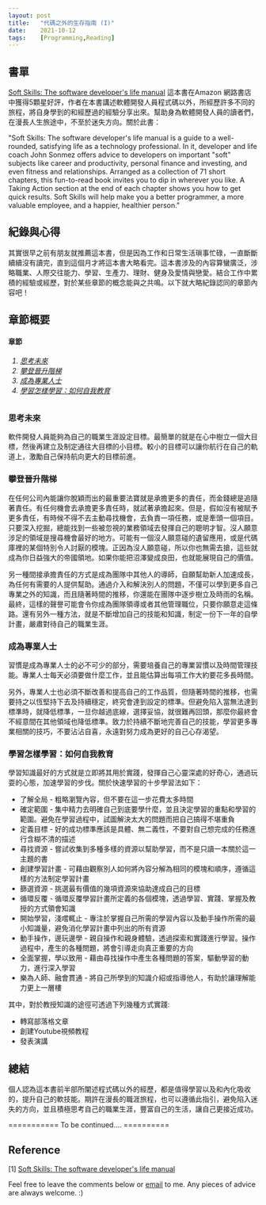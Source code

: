 ```yaml
---
layout: post
title:   "代碼之外的生存指南 (I)"
date:    2021-10-12
tags:    [Programming,Reading]
---
```


## 書單 ##
[Soft Skills: The software developer's life manual][softskills] 這本書在Amazon 網路書店中獲得5顆星好評，作者在本書講述軟體開發人員程式碼以外，所經歷許多不同的旅程，將自身學到的和經歷過的經驗分享出來。幫助身為軟體開發人員的讀者們，在漫長人生旅途中，不至於迷失方向。關於此書：

"Soft Skills: The software developer's life manual is a guide to a well-rounded, satisfying life as a technology professional. In it, developer and life coach John Sonmez offers advice to developers on important "soft" subjects like career and productivity, personal finance and investing, and even fitness and relationships. Arranged as a collection of 71 short chapters, this fun-to-read book invites you to dip in wherever you like. A Taking Action section at the end of each chapter shows you how to get quick results. Soft Skills will help make you a better programmer, a more valuable employee, and a happier, healthier person."

## 紀錄與心得 ##
其實很早之前有朋友就推薦這本書，但是因為工作和日常生活瑣事忙碌，一直斷斷續續沒有讀完，直到這個月才將這本書大略看完。這本書涉及的內容算蠻廣泛，涉略職業、人際交往能力、學習、生產力、理財、健身及愛情與戀愛。結合工作中累積的經驗或經歷，對於某些章節的概念能與之共鳴。以下就大略紀錄認同的章節內容吧！

## 章節概要 ##
<h4><a name="TableContent"></a>章節</h4>
<h6><ol>
    <li><a href="#思考未來">思考未來</a></li>
    <li><a href="#攀登晉升階梯">攀登晉升階梯</a></li>
    <li><a href="#成為專業人士">成為專業人士</a></li>
    <li><a href="#學習">學習怎樣學習：如何自我教育</a></li>
</ol></h6>

### <a name="思考未來">思考未來</a> ###
軟件開發人員能夠為自己的職業生涯設定目標。最簡單的就是在心中樹立一個大目標，然後再建立及制定通往大目標的小目標。較小的目標可以讓你航行在自己的軌道上，激勵自己保持航向更大的目標前進。

### <a name="攀登晉升階梯">攀登晉升階梯</a> ###
在任何公司內能讓你脫穎而出的最重要法寶就是承擔更多的責任，而金錢總是追隨著責任。有任何機會去承擔更多責任時，就試著承擔起來。但是，假如沒有被賦予更多責任，有時候不得不去主動尋找機會，去負責一項任務，或是牽頭一個項目。只要深入挖掘，總能找到一些被忽視的業務領域去發揮自己的聰明才智。沒人願意涉足的領域是搜尋機會最好的地方。可能有一個沒人願意碰的遺留應用，或是代碼庫裡的某個特別令人討厭的模塊。正因為沒人願意碰，所以你也無需去搶，這些就成為你日益強大的帝國領地。如果你能把沼澤變成良田，也就能展現自己的價值。

另一種間接承擔責任的方式是成為團隊中其他人的導師，自願幫助新人加速成長，為任何有需要的人提供幫助。通過介入和解決別人的問題，不僅可以學到更多自己專業之外的知識，而且隨著時間的推移，你還能在團隊中逐步樹立及時雨的名稱。最終，這樣的聲譽可能會令你成為團隊領導或者其他管理職位，只要你願意走這條路。還有另外一種方法，就是不斷增加自己的技能和知識，制定一份下一年的自學計畫，嚴肅對待自己的職業生涯。

### <a name="成為專業人士">成為專業人士</a> ###
習慣是成為專業人士的必不可少的部分，需要培養自己的專業習慣以及時間管理技能。專業人士每天必須要做什麼工作，並且能估算出每項工作大約要花多長時間。

另外，專業人士也必須不斷改善和提高自己的工作品質，但隨著時間的推移，也需要持之以恆堅持下去及持續穩定，終究會達到設定的標準。但避免陷入當無法達到標準時，就降低標準，一旦你越過底線，選擇妥協，就很難再回頭，那麼你最終會不經意間在其他領域也降低標準。致力於持續不斷地完善自己的技能，學習更多專業相關的技巧，不要沾沾自喜，永遠對努力成為更好的自己心存渴望。

### <a name="學習">學習怎樣學習：如何自我教育</a> ###
學習知識最好的方式就是立即將其用於實踐，發揮自己心靈深處的好奇心，通過玩耍的心態，加速學習的步伐。關於快速學習的十步學習法如下：

<ul>
 <li>了解全局 - 粗略瀏覽內容，但不要在這一步花費太多時間</li>
 <li>確定範圍 - 集中精力去明確自己到底要學什麼，並且決定學習的重點和學習的範圍。避免在學習過程中，試圖解決太大的問題而把自己搞得不堪重負</li>
 <li>定義目標 - 好的成功標準應該是具體、無二義性，不要對自己想完成的任務進行含糊不清的描述</li>
 <li>尋找資源 - 嘗試收集到多種多樣的資源以幫助學習，而不是只讀一本關於這一主題的書</li>
 <li>創建學習計畫 - 可藉由觀察別人如何將內容分解為相同的模塊和順序，遵循這樣的方法制定學習計畫</li>
 <li>篩選資源 - 挑選最有價值的幾項資源來協助達成自己的目標</li>
 <li>循環反覆 - 循環反覆學習計畫所定義的各個模塊，透過學習、實踐、掌握及教授的方式領會知識</li>
 <li>開始學習，淺嚐輒止 - 專注於掌握自己所需的學習內容以及動手操作所需的最小知識量，避免消化學習計畫中列出的所有資源</li>
 <li>動手操作，邊玩邊學 -  親自操作和親身體驗，透過探索和實踐進行學習。操作過程中，產生的各種問題，將會引導走向真正重要的方向</li>
 <li>全面掌握，學以致用 - 藉由尋找操作中產生各種問題的答案，驅動學習的動力，進行深入學習</li>
 <li>樂為人師、融會貫通 - 將自己所學到的知識介紹或指導他人，有助於讓理解能力更上一層樓</li>
</ul>

其中，對於教授知識的途徑可透過下列幾種方式實踐:
<ul>
 <li>轉寫部落格文章</li>
 <li>創建Youtube視頻教程</li>
 <li>發表演講</li>
</ul>

## 總結 ##
個人認為這本書前半部所闡述程式碼以外的經歷，都是值得學習以及和內化吸收的，提升自己的軟技能。期許在漫長的職涯旅程，也可以遵循此指引，避免陷入迷失的方向，並且積極思考自己的職業生涯，豐富自己的生活，讓自己更接近成功。

=========== To be continued…. ==========

## Reference ##
[1] [Soft Skills: The software developer's life manual](https://www.amazon.com/Soft-Skills-software-developers-manual/dp/1617292397)

[softskills]:https://www.amazon.com/Soft-Skills-software-developers-manual/dp/1617292397 "https://www.amazon.com/Soft-Skills-software-developers-manual/dp/1617292397"

<p>Feel free to leave the comments below or <a href="mailto:qazqazqaz850@gmail.com">email</a> to me. Any pieces of advice are always welcome. :)
